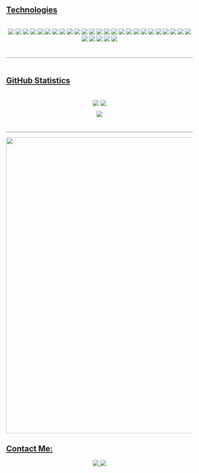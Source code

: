 <h2 style="padding-top: 20px; text-decoration: underline">Technologies</h2>
<p align="center" style="border-bottom: 1px solid gray; padding: 20px 0 40px 0">
    <img src="https://img.shields.io/badge/-HTML-E34F26?style=for-the-badge&logo=html5&logoColor=white"/>
    <img src="https://img.shields.io/badge/-CSS-1572B6?style=for-the-badge&logo=css3&logoColor=white"/>
    <img src="https://img.shields.io/badge/-Javascript-000000?style=for-the-badge&logo=javascript"/>
    <img src="https://img.shields.io/badge/-BOOTSTRAP-7952B3?style=for-the-badge&logo=bootstrap&logoColor=FFFFFF"/>
    <img src="https://img.shields.io/badge/-Python-F7F044?style=for-the-badge&logo=python&logoColor=3776AB"/>
    <img src="https://img.shields.io/badge/-Flask-000000?style=for-the-badge&logo=flask&logoColor=FFFFFF"/>
    <img src="https://img.shields.io/badge/-MYSQL-F29800?style=for-the-badge&logo=mysql&logoColor=4479A1"/>
    <img src="https://img.shields.io/badge/-NODE.JS-FFFFFF?style=for-the-badge&logo=node.js&logoColor=339933"/>
    <img src="https://img.shields.io/badge/-REACT-333333?style=for-the-badge&logo=react&logoColor=61DAFB"/>
    <img src="https://img.shields.io/badge/-EXPRESS-00BF5B?style=for-the-badge&logo=express&logoColor=00BFff"/>
    <img src="https://img.shields.io/badge/-MONGODB-FFFFFF?style=for-the-badge&logo=mongodb&logoColor=47A248"/>
    <img src="https://img.shields.io/badge/-JAVA-007396?style=for-the-badge&logo=java&logoColor=FFFFFF"/>
    <img src="https://img.shields.io/badge/-SPRING-00793B?style=for-the-badge&logo=spring&logoColor=6DB33F"/>
    <img src="https://img.shields.io/badge/-TOMCAT-F8DC75?style=for-the-badge&logo=apachetomcat&logoColor=000000"/>
    <img src="https://img.shields.io/badge/-VSCODE-333333?style=for-the-badge&logo=visualstudiocode&logoColor=007ACC"/>
    <img src="https://img.shields.io/badge/-SPRING TOOL SUITE-333333?style=for-the-badge&logo=spring&logoColor=6DB33F"/>
    <img src="https://img.shields.io/badge/-VSCode-282A36?style=for-the-badge&logo=visualstudiocode"/>
    <img src="https://img.shields.io/badge/-Markdown-0e99da?style=for-the-badge&logo=markdown"/>
    <img src="https://img.shields.io/badge/-GitHub-0D1117?style=for-the-badge&logo=github"/>
    <img src="https://img.shields.io/badge/-Git-black?style=for-the-badge&logo=git"/>
    <img src="https://img.shields.io/badge/-Amazon AWS-E98610?style=for-the-badge&logo=amazonaws"/>
    <img src="https://img.shields.io/badge/-Figma-19B2F1?style=for-the-badge&logo=figma"/>
    <img src="https://img.shields.io/badge/-Miro-F2C52D?style=for-the-badge&logo=miro"/>
    <img src="https://img.shields.io/badge/-Trello-095ED9?style=for-the-badge&logo=trello"/>
    <img src="https://img.shields.io/badge/-GITHUB-181717?style=for-the-badge&logo=github&logoColor=FFFFFF"/>
    <img src="https://img.shields.io/badge/-GIT-181717?style=for-the-badge&logo=git&logoColor=F05032"/>
    <img src="https://img.shields.io/badge/-POSTMAN-FF6C37?style=for-the-badge&logo=postman&logoColor=FFFFFF"/>
    <img src="https://img.shields.io/badge/-FIGMA-31A8FF?style=for-the-badge&logo=figma&logoColor=F24E1E"/>
    <img src="https://img.shields.io/badge/-TRELLO-0052CC?style=for-the-badge&logo=trello&logoColor=FFFFFF"/>
    <img src="https://img.shields.io/badge/-AMAZON AWS-FF9900?style=for-the-badge&logo=amazonaws&logoColor=232F3E"/>
</p>
<h2 style="padding-top: 20px; text-decoration: underline">GitHub Statistics</h2>
<p align="center" style="padding-top: 20px">
    <img align="center" src="https://github-readme-stats.vercel.app/api?username=NolanRangel&show_icons=true&theme=merko&line_height=27" />
    <img align="center" src="https://github-readme-stats.vercel.app/api/top-langs/?username=NolanRangel&theme=merko&hide=html,css, shell">
</p>
<p align="center" style="border-bottom: 1px solid gray; padding-bottom: 40px"> 
<img src="https://github-readme-streak-stats.herokuapp.com/?user=NolanRangel&show_icons=true&locale=en&layout=compact&theme=merko&line_height=0"> 
</p>
<p align="center">
   <img src="https://activity-graph.herokuapp.com/graph?username=NolanRangel&theme=merko&line_height=0" width="800">
</p>
<h2 style="text-decoration: underline">Contact Me:</h2>
<p align="center">
    <a href="mailto:rangelnolan9@gmail.com?subject=Hello from your GitHub page!" target="_blank" rel="noopener noreferrer">
    <img src="https://img.shields.io/badge/-GMAIL-FFFFFF?style=for-the-badge&logo=gmail&logoColor=E45139"/>
    </a>
    <a href="https://www.linkedin.com/in/nolan-rangel/" target="_blank" rel="noopener noreferrer"><img src="https://img.shields.io/badge/-LinkedIn-333333?style=for-the-badge&logo=linkedin&logoColor=0A66C2"/>
    </a>
</p>
